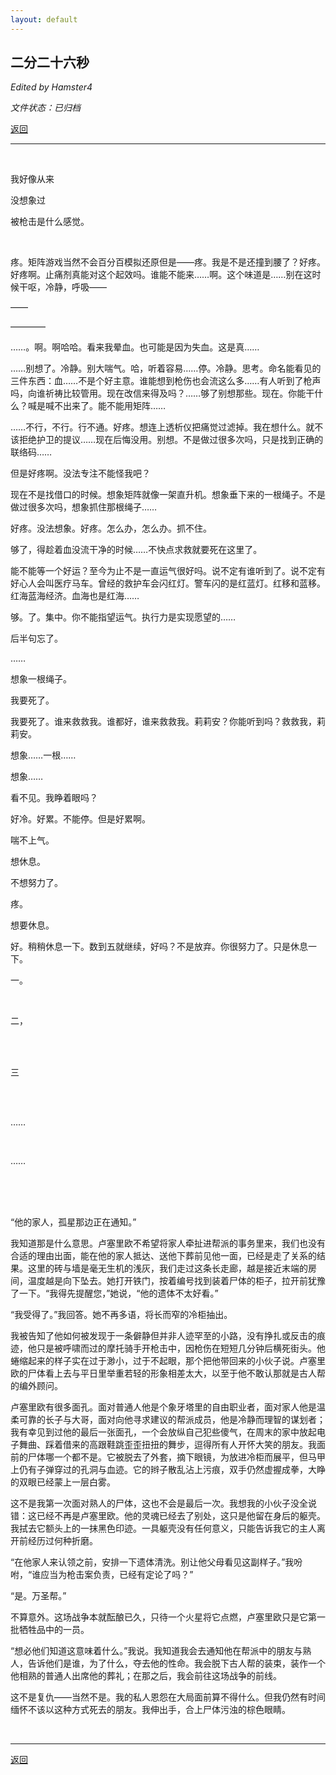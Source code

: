 ```yaml
---
layout: default
---
```


## 二分二十六秒

_Edited by Hamster4_

_文件状态：已归档_

[返回](../)

* * *

<br />

我好像从来

没想象过

被枪击是什么感觉。

<br />

疼。矩阵游戏当然不会百分百模拟还原但是——疼。我是不是还撞到腰了？好疼。好疼啊。止痛剂真能对这个起效吗。谁能不能来……啊。这个味道是……别在这时候干呕，冷静，呼吸——

——

————

……。啊。啊哈哈。看来我晕血。也可能是因为失血。这是真……

……别想了。冷静。别大喘气。哈，听着容易……停。冷静。思考。命名能看见的三件东西：血……不是个好主意。谁能想到枪伤也会流这么多……有人听到了枪声吗，向谁祈祷比较管用。现在改信来得及吗？……够了别想那些。现在。你能干什么？喊是喊不出来了。能不能用矩阵……

……不行，不行。行不通。好疼。想连上透析仪把痛觉过滤掉。我在想什么。就不该拒绝护卫的提议……现在后悔没用。别想。不是做过很多次吗，只是找到正确的联络码……

但是好疼啊。没法专注不能怪我吧？

现在不是找借口的时候。想象矩阵就像一架直升机。想象垂下来的一根绳子。不是做过很多次吗，想象抓住那根绳子……

好疼。没法想象。好疼。怎么办，怎么办。抓不住。

够了，得趁着血没流干净的时候……不快点求救就要死在这里了。

能不能等一个好运？至今为止不是一直运气很好吗。说不定有谁听到了。说不定有好心人会叫医疗马车。曾经的救护车会闪红灯。警车闪的是红蓝灯。红移和蓝移。红海蓝海经济。血海也是红海……

够。了。集中。你不能指望运气。执行力是实现愿望的……

后半句忘了。

……

想象一根绳子。

我要死了。

我要死了。谁来救救我。谁都好，谁来救救我。莉莉安？你能听到吗？救救我，莉莉安。

想象……一根……

想象……

看不见。我睁着眼吗？

好冷。好累。不能停。但是好累啊。

喘不上气。

想休息。

不想努力了。

疼。

想要休息。

好。稍稍休息一下。数到五就继续，好吗？不是放弃。你很努力了。只是休息一下。

一。

<br />

二，

<br />

<br />

三

<br />

<br />

……

<br />

……

<br />

<br />

<br />

“他的家人，孤星那边正在通知。”

我知道那是什么意思。卢塞里欧不希望将家人牵扯进帮派的事务里来，我们也没有合适的理由出面，能在他的家人抵达、送他下葬前见他一面，已经是走了关系的结果。这里的砖与墙是毫无生机的浅灰，我们走过这条长走廊，越是接近末端的房间，温度越是向下坠去。她打开铁门，按着编号找到装着尸体的柜子，拉开前犹豫了一下。“我得先提醒您，”她说，“他的遗体不太好看。”

“我受得了。”我回答。她不再多语，将长而窄的冷柜抽出。

我被告知了他如何被发现于一条僻静但并非人迹罕至的小路，没有挣扎或反击的痕迹，他只是被呼啸而过的摩托骑手开枪击中，因枪伤在短短几分钟后横死街头。他蜷缩起来的样子实在过于渺小，过于不起眼，那个把他带回来的小伙子说。卢塞里欧的尸体看上去与平日里举重若轻的形象相差太大，以至于他不敢认那就是古人帮的编外顾问。

卢塞里欧有很多面孔。面对普通人他是个象牙塔里的自由职业者，面对家人他是温柔可靠的长子与大哥，面对向他寻求建议的帮派成员，他是冷静而理智的谋划者；我有幸见到过他的最后一张面孔，一个会放纵自己犯些傻气，在周末的家中放起电子舞曲、踩着借来的高跟鞋跳歪歪扭扭的舞步，逗得所有人开怀大笑的朋友。我面前的尸体哪一个都不是。它被脱去了外套，摘下眼镜，为放进冷柜而展平，但马甲上仍有子弹穿过的孔洞与血迹。它的辫子散乱沾上污痕，双手仍然虚握成拳，大睁的双眼已经蒙上一层白雾。

这不是我第一次面对熟人的尸体，这也不会是最后一次。我想我的小伙子没全说错：这已经不再是卢塞里欧。他的灵魂已经去了别处，这只是他留在身后的躯壳。我拭去它额头上的一抹黑色印迹。一具躯壳没有任何意义，只能告诉我它的主人离开前经历过何种折磨。

“在他家人来认领之前，安排一下遗体清洗。别让他父母看见这副样子。”我吩咐，“谁应当为枪击案负责，已经有定论了吗？”

“是。万圣帮。”

不算意外。这场战争本就酝酿已久，只待一个火星将它点燃，卢塞里欧只是它第一批牺牲品中的一员。

“想必他们知道这意味着什么。”我说。我知道我会去通知他在帮派中的朋友与熟人，告诉他们是谁，为了什么，夺去他的性命。我会脱下古人帮的装束，装作一个他相熟的普通人出席他的葬礼；在那之后，我会前往这场战争的前线。

这不是复仇——当然不是。我的私人恩怨在大局面前算不得什么。但我仍然有时间缅怀不该以这种方式死去的朋友。我伸出手，合上尸体污浊的棕色眼睛。

<br />

* * *

[返回](../)

<br />
